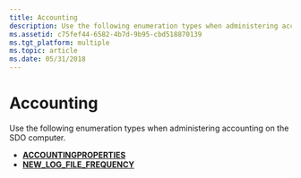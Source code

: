 ```yaml
---
title: Accounting
description: Use the following enumeration types when administering accounting on the SDO computer.
ms.assetid: c75fef44-6582-4b7d-9b95-cbd518870139
ms.tgt_platform: multiple
ms.topic: article
ms.date: 05/31/2018
---
```


# Accounting

Use the following enumeration types when administering accounting on the SDO computer.

-   [**ACCOUNTINGPROPERTIES**](https://docs.microsoft.com/windows/desktop/api/sdoias/ne-sdoias-accountingproperties)
-   [**NEW\_LOG\_FILE\_FREQUENCY**](https://docs.microsoft.com/windows/desktop/api/sdoias/ne-sdoias-new_log_file_frequency)

 

 




